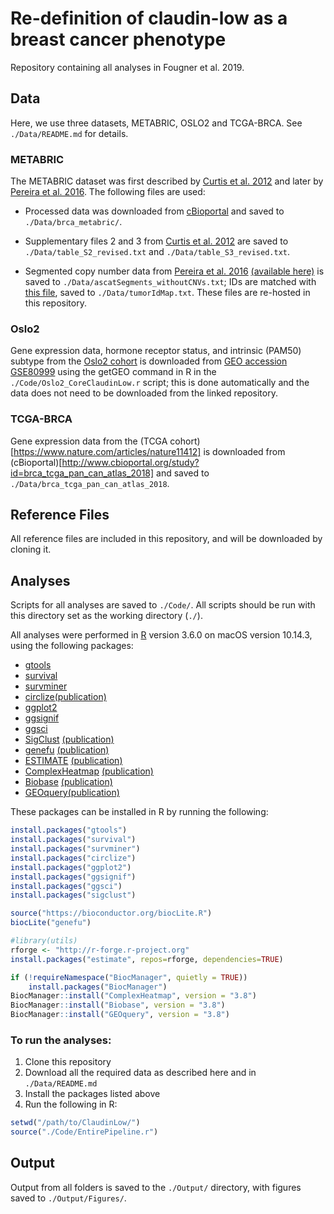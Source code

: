 # Re-definition of claudin-low as a breast cancer phenotype
Repository containing all analyses in Fougner et al. 2019.

## Data
Here, we use three datasets, METABRIC, OSLO2 and TCGA-BRCA. See `./Data/README.md` for details.

### METABRIC
The METABRIC dataset was first described by [Curtis et al. 2012](https://www.nature.com/articles/nature10983) and later by [Pereira et al. 2016](https://www.nature.com/articles/ncomms11479). The following files are used:

* Processed data was downloaded from [cBioportal](http://www.cbioportal.org/study?id=brca_metabric) and saved to `./Data/brca_metabric/`.

* Supplementary files 2 and 3 from [Curtis et al. 2012](https://www.nature.com/articles/nature10983) are saved to `./Data/table_S2_revised.txt` and `./Data/table_S3_revised.txt`.

* Segmented copy number data from [Pereira et al. 2016](https://www.nature.com/articles/ncomms11479) [(available here)](https://raw.githubusercontent.com/cclab-brca/mutationalProfiles/master/Data/ascatSegments_withoutCNVs.txt) is saved to `./Data/ascatSegments_withoutCNVs.txt`; IDs are matched with [this file](https://raw.githubusercontent.com/cclab-brca/mutationalProfiles/master/Data/tumorIdMap.txt), saved to `./Data/tumorIdMap.txt`. These files are re-hosted in this repository.

### Oslo2
Gene expression data, hormone receptor status, and intrinsic (PAM50) subtype from the [Oslo2 cohort](https://breast-cancer-research.biomedcentral.com/articles/10.1186/s13058-017-0812-y) is downloaded from [GEO accession GSE80999](https://www.ncbi.nlm.nih.gov/geo/query/acc.cgi?acc=GSE80999) using the getGEO command in R in the `./Code/Oslo2_CoreClaudinLow.r` script; this is done automatically and the data does not need to be downloaded from the linked repository.

### TCGA-BRCA
Gene expression data from the (TCGA cohort)[https://www.nature.com/articles/nature11412] is downloaded from (cBioportal)[http://www.cbioportal.org/study?id=brca_tcga_pan_can_atlas_2018] and saved to `./Data/brca_tcga_pan_can_atlas_2018`.

## Reference Files
All reference files are included in this repository, and will be downloaded by cloning it.

## Analyses
Scripts for all analyses are saved to `./Code/`. All scripts should be run with this directory set as the working directory (`./`).

All analyses were performed in [R](https://www.r-project.org) version 3.6.0 on macOS version 10.14.3, using the following packages:

* [gtools](https://cran.r-project.org/web/packages/gtools/index.html)
* [survival](https://github.com/therneau/survival)
* [survminer](https://rpkgs.datanovia.com/survminer/index.html)
* [circlize](https://cran.r-project.org/package=circlize)[(publication)](https://academic.oup.com/bioinformatics/article/30/19/2811/2422259)
* [ggplot2](https://ggplot2.tidyverse.org)
* [ggsignif](https://github.com/const-ae/ggsignif)
* [ggsci](https://cran.r-project.org/web/packages/ggsci/vignettes/ggsci.html#discussion)
* [SigClust](https://cran.r-project.org/package=sigclust) [(publication)](https://www.tandfonline.com/doi/abs/10.1198/016214508000000454)
* [genefu](https://bioconductor.org/packages/release/bioc/html/genefu.html) [(publication)](https://www.ncbi.nlm.nih.gov/pmc/articles/PMC6410906/)
* [ESTIMATE](https://bioinformatics.mdanderson.org/public-software/estimate/) [(publication)](https://www.nature.com/articles/ncomms3612)
* [ComplexHeatmap](http://bioconductor.org/packages/ComplexHeatmap/) [(publication)](https://academic.oup.com/bioinformatics/article/32/18/2847/1743594)
* [Biobase](https://bioconductor.org/packages/Biobase/) [(publication)](https://www.nature.com/articles/nmeth.3252)
* [GEOquery](https://www.bioconductor.org/packages/GEOquery/)[(publication)](https://academic.oup.com/bioinformatics/article/23/14/1846/190290)

These packages can be installed in R by running the following:
```r
install.packages("gtools")
install.packages("survival")
install.packages("survminer")
install.packages("circlize")
install.packages("ggplot2")
install.packages("ggsignif")
install.packages("ggsci")
install.packages("sigclust")

source("https://bioconductor.org/biocLite.R")
biocLite("genefu")

#library(utils)
rforge <- "http://r-forge.r-project.org"
install.packages("estimate", repos=rforge, dependencies=TRUE)

if (!requireNamespace("BiocManager", quietly = TRUE))
    install.packages("BiocManager")
BiocManager::install("ComplexHeatmap", version = "3.8")
BiocManager::install("Biobase", version = "3.8")
BiocManager::install("GEOquery", version = "3.8")
```

### To run the analyses:
1) Clone this repository
2) Download all the required data as described here and in `./Data/README.md`
3) Install the packages listed above
4) Run the following in R:

```r
setwd("/path/to/ClaudinLow/")
source("./Code/EntirePipeline.r")
```

## Output
Output from all folders is saved to the `./Output/` directory, with figures saved to `./Output/Figures/`.
